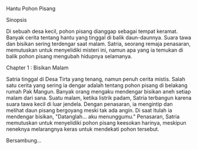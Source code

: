 Hantu Pohon Pisang

Sinopsis

Di sebuah desa kecil, pohon pisang dianggap sebagai tempat keramat. Banyak cerita tentang hantu yang tinggal di balik daun-daunnya. Suara tawa dan bisikan sering terdengar saat malam. Satria, seorang remaja penasaran, memutuskan untuk menyelidiki misteri ini, namun apa yang ia temukan di balik pohon pisang mengubah hidupnya selamanya.


Chapter 1 : Bisikan Malam

Satria tinggal di Desa Tirta yang tenang, namun penuh cerita mistis. Salah satu cerita yang sering ia dengar adalah tentang pohon pisang di belakang rumah Pak Mangun. Banyak orang mengaku mendengar bisikan aneh setiap malam dari sana.
Suatu malam, ketika listrik padam, Satria terbangun karena suara tawa kecil di luar jendela. Dengan penasaran, ia mengintip dan melihat daun pisang bergoyang meski tak ada angin. Di saat itulah ia mendengar bisikan, "Datanglah... aku menunggumu."
Penasaran, Satria memutuskan untuk menyelidiki pohon pisang keesokan harinya, meskipun neneknya melarangnya keras untuk mendekati pohon tersebut.

Bersambung...
